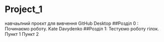 # Project_1
навчаьлний проєкт для вивчення GitHub Desktop
##Розділ 0 : Починаємо роботу.
Kate Davydenko
##Розділ 1: Тестуємо роботу гілок.
Пункт 1
Пункт 2